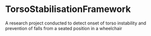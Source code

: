 # TorsoStabilisationFramework
A research project conducted to detect onset of torso instability and prevention of falls from a seated position in a wheelchair
